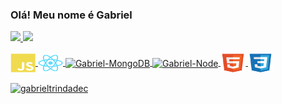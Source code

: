  ### Olá! Meu nome é Gabriel
  <div>
   <a href="https://github.com/gabrieltrindadec">
   <img height="180em" src="https://github-readme-stats.vercel.app/api?username=gabrieltrindadec&show_icons=true&theme=synthwave"/>
    <img height="180em" src="https://github-readme-stats.vercel.app/api/top-langs/?username=gabrieltrindadec&layout=compact)](https://github.com/gabrieltrindadec  /github-readme-stats"/>
  </div>
  
  <div style="display: inline_block"><br>
    <img align="center" alt="Gabriel-Js" height="30" width="40" src="https://raw.githubusercontent.com/devicons/devicon/master/icons/javascript/javascript-plain.svg">
    <img align="center" alt="Gabriel-ReactNative" height="30" width="40" src="https://raw.githubusercontent.com/devicons/devicon/master/icons/react/react-original.svg">
    <img align="center" alt="Gabriel-MongoDB" height="30" width="40" src="https://cdn.jsdelivr.net/gh/devicons/devicon/icons/mongodb/mongodb-original.svg">
    <img align="center" alt="Gabriel-Node" height="30" width="40" src="https://cdn.jsdelivr.net/gh/devicons/devicon/icons/nodejs/nodejs-original.svg">
    <img align="center" alt="Gabriel-HTML" height="30" width="40" src="https://raw.githubusercontent.com/devicons/devicon/master/icons/html5/html5-original.svg">
    <img align="center" alt="Gabriel-CSS" height="30" width="40" src="https://raw.githubusercontent.com/devicons/devicon/master/icons/css3/css3-original.svg">
</div>
  <br>
<img src="https://komarev.com/ghpvc/?username=gabrieltrindadec&color=green" alt="gabrieltrindadec" /> 
